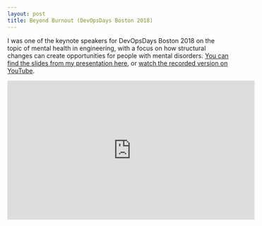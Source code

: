 ```yaml
---
layout: post
title: Beyond Burnout (DevOpsDays Boston 2018)
---
```


I was one of the keynote speakers for DevOpsDays Boston 2018 on the topic of mental health in engineering, with a focus on how structural changes can create opportunities for people with mental disorders. [You can find the slides from my presentation here](https://docs.google.com/presentation/d/1UTPh3gZEqDoHUcK6gcbBML2qsC8WzyDBps5KgquprxE/edit?usp=sharing), or [watch the recorded version on YouTube](https://www.youtube.com/watch?v=NGiy02nEcG8).

<iframe width="560" height="315" src="https://www.youtube.com/embed/NGiy02nEcG8" frameborder="0" allow="accelerometer; autoplay; encrypted-media; gyroscope; picture-in-picture" allowfullscreen></iframe>
